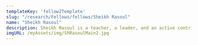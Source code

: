 ```yaml
---
templateKey: 'fellow2Template'
slug: "/research/Fellows/fellows/Sheikh Rasoul"
name: "Sheikh Rasoul"
description: Sheikh Rasoul is a teacher, a leader, and an active contributor to the community.
imgURL: /myAssets/img/ShRasoulMain2.jpg
---
```




